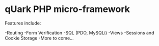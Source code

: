 # qUark PHP micro-framework

Features include:

-Routing
-Form Verification
-SQL (PDO, MySQLi)
-Views
-Sessions and Cookie Storage
-More to come...
